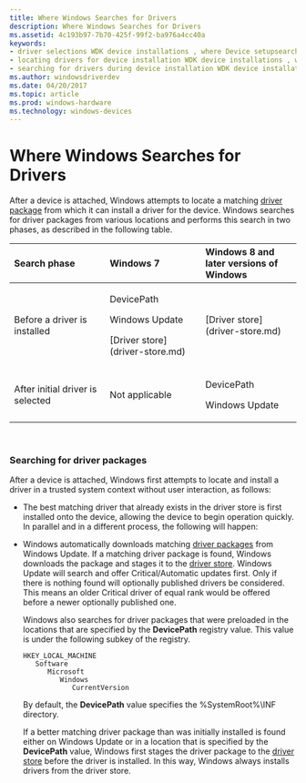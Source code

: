 ```yaml
---
title: Where Windows Searches for Drivers
description: Where Windows Searches for Drivers
ms.assetid: 4c193b97-7b70-425f-99f2-ba976a4cc40a
keywords:
- driver selections WDK device installations , where Device setupsearches
- locating drivers for device installation WDK device installations , where Device setupsearches
- searching for drivers during device installation WDK device installations , where Device setupsearches
ms.author: windowsdriverdev
ms.date: 04/20/2017
ms.topic: article
ms.prod: windows-hardware
ms.technology: windows-devices
---
```


# Where Windows Searches for Drivers


After a device is attached, Windows attempts to locate a matching [driver package](driver-packages.md) from which it can install a driver for the device. Windows searches for driver packages from various locations and performs this search in two phases, as described in the following table.

<table>
<colgroup>
<col width="33%" />
<col width="33%" />
<col width="33%" />
</colgroup>
<thead>
<tr class="header">
<th align="left">Search phase</th>
<th align="left">Windows 7</th>
<th align="left">Windows 8 and later versions of Windows</th>
</tr>
</thead>
<tbody>
<tr class="odd">
<td align="left">Before a driver is installed</td>
<td align="left"><p>DevicePath</p>
<p>Windows Update</p>
<p>[Driver store](driver-store.md)</p></td>
<td align="left">[Driver store](driver-store.md)</td>
</tr>
<tr class="even">
<td align="left">After initial driver is selected</td>
<td align="left"><p>Not applicable</p></td>
<td align="left"><p>DevicePath</p>
<p>Windows Update</p></td>
</tr>
</tbody>
</table>

 

### Searching for driver packages

After a device is attached, Windows first attempts to locate and install a driver in a trusted system context without user interaction, as follows:

-   The best matching driver that already exists in the driver store is first installed onto the device, allowing the device to begin operation quickly. In parallel and in a different process, the following will happen:

-   Windows automatically downloads matching [driver packages](driver-packages.md) from Windows Update. If a matching driver package is found, Windows downloads the package and stages it to the [driver store](driver-store.md).  Windows Update will search and offer Critical/Automatic updates first.  Only if there is nothing found will optionally published drivers be considered.  This means an older Critical driver of equal rank would be offered before a newer optionally published one.

    Windows also searches for driver packages that were preloaded in the locations that are specified by the **DevicePath** registry value. This value is under the following subkey of the registry.

    ```
    HKEY_LOCAL_MACHINE
       Software
          Microsoft
             Windows
                CurrentVersion
    ```

    By default, the **DevicePath** value specifies the %SystemRoot%\\INF directory.

    If a better matching driver package than was initially installed is found either on Windows Update or in a location that is specified by the **DevicePath** value, Windows first stages the driver package to the [driver store](driver-store.md) before the driver is installed. In this way, Windows always installs drivers from the driver store.

 

 





